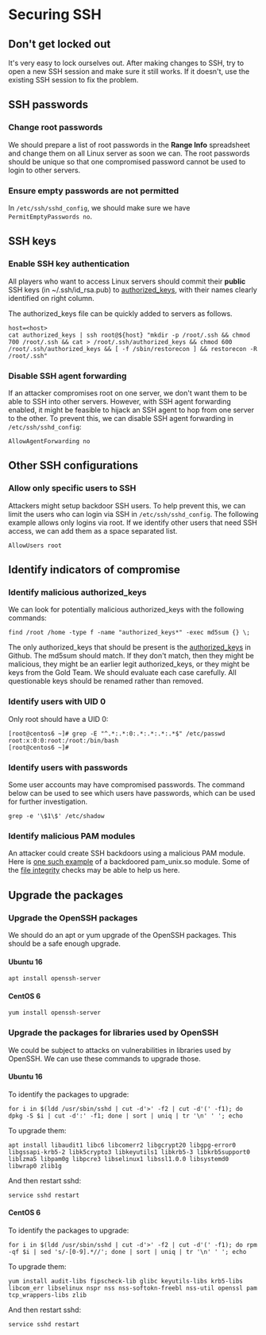 # Securing SSH

## Don't get locked out

It's very easy to lock ourselves out. After making changes to SSH, try to open a new SSH session and make sure it still works. If it doesn't, use the existing SSH session to fix the problem.

## SSH passwords

### Change root passwords

We should prepare a list of root passwords in the **Range Info** spreadsheet and change them on all Linux server as soon we can. The root passwords should be unique so that one compromised password cannot be used to login to other servers.

### Ensure empty passwords are not permitted

In `/etc/ssh/sshd_config`, we should make sure we have `PermitEmptyPasswords no`.

## SSH keys

### Enable SSH key authentication

All players who want to access Linux servers should commit their **public** SSH keys (in ~/.ssh/id_rsa.pub) to [authorized_keys](../authorized_keys), with their names clearly identified on right column.

The authorized_keys file can be quickly added to servers as follows.

```
host=<host>
cat authorized_keys | ssh root@${host} "mkdir -p /root/.ssh && chmod 700 /root/.ssh && cat > /root/.ssh/authorized_keys && chmod 600 /root/.ssh/authorized_keys && [ -f /sbin/restorecon ] && restorecon -R /root/.ssh"
```

### Disable SSH agent forwarding

If an attacker compromises root on one server, we don't want them to be able to SSH into other servers. However, with SSH agent forwarding enabled, it might be feasible to hijack an SSH agent to hop from one server to the other. To prevent this, we can disable SSH agent forwarding in `/etc/ssh/sshd_config`:

```
AllowAgentForwarding no
```

## Other SSH configurations

### Allow only specific users to SSH

Attackers might setup backdoor SSH users. To help prevent this, we can limit the users who can login via SSH in `/etc/ssh/sshd_config`. The following example allows only logins via root. If we identify other users that need SSH access, we can add them as a space separated list.

```
AllowUsers root
```

## Identify indicators of compromise

### Identify malicious authorized_keys

We can look for potentially malicious authorized_keys with the following commands:

```
find /root /home -type f -name "authorized_keys*" -exec md5sum {} \;
```

The only authorized_keys that should be present is the [authorized_keys](https://github.com/t3cht0n1c/PvJ_Captcha_This/blob/master/linux/authorized_keys) in Github. The md5sum should match. If they don't match, then they might be malicious, they might be an earlier legit authorized_keys, or they might be keys from the Gold Team. We should evaluate each case carefully. All questionable keys should be renamed rather than removed.

### Identify users with UID 0

Only root should have a UID 0:

```
[root@centos6 ~]# grep -E "^.*:.*:0:.*:.*:.*:.*$" /etc/passwd
root:x:0:0:root:/root:/bin/bash
[root@centos6 ~]#
```

### Identify users with passwords

Some user accounts may have compromised passwords. The command below can be used to see which users have passwords, which can be used for further investigation.

```
grep -e '\$1\$' /etc/shadow
```

### Identify malicious PAM modules

An attacker could create SSH backdoors using a malicious PAM module. Here is [one such example](/lib64/security/) of a backdoored pam_unix.so module. Some of the [file integrity](../fileintegrity) checks may be able to help us here.

## Upgrade the packages

### Upgrade the OpenSSH packages

We should do an apt or yum upgrade of the OpenSSH packages. This should be a safe enough upgrade.

#### Ubuntu 16

```
apt install openssh-server
```

#### CentOS 6

```
yum install openssh-server
```

### Upgrade the packages for libraries used by OpenSSH

We could be subject to attacks on vulnerabilities in libraries used by OpenSSH. We can use these commands to upgrade those.

#### Ubuntu 16

To identify the packages to upgrade:

```
for i in $(ldd /usr/sbin/sshd | cut -d'>' -f2 | cut -d'(' -f1); do dpkg -S $i | cut -d':' -f1; done | sort | uniq | tr '\n' ' '; echo
```

To upgrade them:

```
apt install libaudit1 libc6 libcomerr2 libgcrypt20 libgpg-error0 libgssapi-krb5-2 libk5crypto3 libkeyutils1 libkrb5-3 libkrb5support0 liblzma5 libpam0g libpcre3 libselinux1 libssl1.0.0 libsystemd0 libwrap0 zlib1g
```

And then restart sshd:

```
service sshd restart
```

#### CentOS 6

To identify the packages to upgrade:

```
for i in $(ldd /usr/sbin/sshd | cut -d'>' -f2 | cut -d'(' -f1); do rpm -qf $i | sed 's/-[0-9].*//'; done | sort | uniq | tr '\n' ' '; echo
```

To upgrade them:

```
yum install audit-libs fipscheck-lib glibc keyutils-libs krb5-libs libcom_err libselinux nspr nss nss-softokn-freebl nss-util openssl pam tcp_wrappers-libs zlib
```

And then restart sshd:

```
service sshd restart
```